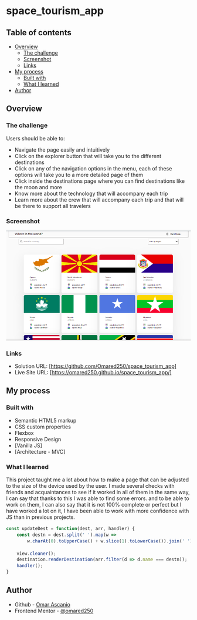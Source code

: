 # space_tourism_app

## Table of contents

- [Overview](#overview)
  - [The challenge](#the-challenge)
  - [Screenshot](#screenshot)
  - [Links](#links)
- [My process](#my-process)
  - [Built with](#built-with)
  - [What I learned](#what-i-learned)
- [Author](#author)

## Overview

### The challenge

Users should be able to:

- Navigate the page easily and intuitively
- Click on the explorer button that will take you to the different destinations
- Click on any of the navigation options in the menu, each of these options will take you to a more detailed page of them
- Click inside the destinations page where you can find destinations like the moon and more
- Know more about the technology that will accompany each trip
- Learn more about the crew that will accompany each trip and that will be there to support all travelers

### Screenshot

![Design](https://github.com/Omared250/countries_web_app/blob/master/src/design/Final-Design.png)

### Links

- Solution URL: [https://github.com/Omared250/space_tourism_app]
- Live Site URL: [https://omared250.github.io/space_tourism_app/]

## My process

### Built with

- Semantic HTML5 markup
- CSS custom properties
- Flexbox
- Responsive Design
- [Vanilla JS]
- [Architecture - MVC]

### What I learned

This project taught me a lot about how to make a page that can be adjusted to the size of the device used by the user. I made several checks with 
friends and acquaintances to see if it worked in all of them in the same way, I can say that thanks to this I was able to find some errors. and to be 
able to work on them, I can also say that it is not 100% complete or perfect but I have worked a lot on it, I have been able to work with more confidence 
with JS than in previous projects.

```js proud-of-this: 
const updateDest = function(dest, arr, handler) {
    const destn = dest.split(' ').map(w => 
        w.charAt(0).toUpperCase() + w.slice(1).toLowerCase()).join(' ');

    view.cleaner();
    destination.renderDestination(arr.filter(d => d.name === destn));
    handler();
}
```

## Author

- Github - [Omar Ascanio](https://github.com/Omared250)
- Frontend Mentor - [@omared250](https://www.frontendmentor.io/profile/Omared250)
